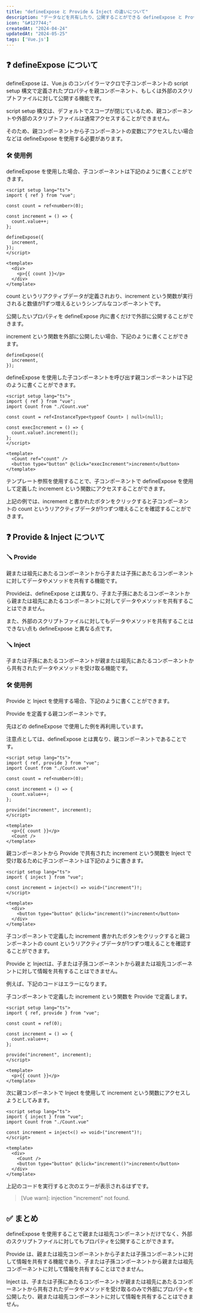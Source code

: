 ```yaml
---
title: "defineExpose と Provide & Inject の違いについて"
description: "データなどを共有したり、公開することができる defineExpose と Provide & Inject の違いについてまとめる。"
icon: "&#127744;"
createdAt: "2024-04-24"
updatedAt: "2024-05-25"
tags: ['Vue.js']
---
```


## &#x2753; defineExpose について

defineExpose は、Vue.js のコンパイラーマクロで子コンポーネントの script setup 構文で定義されたプロパティを親コンポーネント、もしくは外部のスクリプトファイルに対して公開する機能です。  

script setup 構文は、デフォルトでスコープが閉じているため、親コンポーネントや外部のスクリプトファイルは通常アクセスすることができません。  

そのため、親コンポーネントから子コンポーネントの変数にアクセスしたい場合などは defineExpose を使用する必要があります。  

### &#128736; 使用例

defineExpose を使用した場合、子コンポーネントは下記のように書くことができます。  

```vue
<script setup lang="ts">
import { ref } from "vue";

const count = ref<number>(0);

const increment = () => {
  count.value++;
};

defineExpose({
  increment,
});
</script>

<template>
  <div>
    <p>{{ count }}</p>
  </div>
</template>
```

count というリアクティブデータが定義されおり、increment という関数が実行されると数値が1ずつ増えるというシンプルなコンポーネントです。  

公開したいプロパティを defineExpose 内に書くだけで外部に公開することができます。

increment という関数を外部に公開したい場合、下記のように書くことができます。  

```
defineExpose({
  increment,
});
```

defineExpose を使用した子コンポーネントを呼び出す親コンポーネントは下記のように書くことができます。    

```vue
<script setup lang="ts">
import { ref } from "vue";
import Count from "./Count.vue"

const count = ref<InstanceType<typeof Count> | null>(null);

const execIncrement = () => {
  count.value?.increment();
};
</script>

<template>
  <Count ref="count" />
  <button type="button" @click="execIncrement">increment</button>
</template>
```

テンプレート参照を使用することで、子コンポーネントで defineExpose を使用して定義した increment という関数にアクセスすることができます。  

上記の例では、increment と書かれたボタンをクリックすると子コンポーネントの count というリアクティブデータが1つずつ増えることを確認することができます。

## &#x2753; Provide & Inject について

### &#129691;	Provide

親または祖先にあたるコンポーネントから子または子孫にあたるコンポーネントに対してデータやメソッドを共有する機能です。  

Provideは、defineExpose とは異なり、子また子孫にあたるコンポーネントから親または祖先にあたるコンポーネントに対してデータやメソッドを共有することはできません。  

また、外部のスクリプトファイルに対してもデータやメソッドを共有することはできない点も defineExpose と異なる点です。  

### &#129691;	Inject

子または子孫にあたるコンポーネントが親または祖先にあたるコンポーネントから共有されたデータやメソッドを受け取る機能です。  

### &#128736; 使用例

Provide と Inject を使用する場合、下記のように書くことができます。  

Provide を定義する親コンポーネントです。  

先ほどの defineExpose で使用した例を再利用しています。  

注意点としては、defineExpose とは異なり、親コンポーネントであることです。  

```vue
<script setup lang="ts">
import { ref, provide } from "vue";
import Count from "./Count.vue"

const count = ref<number>(0);

const increment = () => {
  count.value++;
};

provide("increment", increment);
</script>

<template>
  <p>{{ count }}</p>
  <Count />
</template>
```

親コンポーネントから Provide で共有された increment という関数を Inject で受け取るために子コンポーネントは下記のように書きます。  

```vue
<script setup lang="ts">
import { inject } from "vue";

const increment = inject<() => void>("increment")!;
</script>

<template>
  <div>
    <button type="button" @click="increment()">increment</button>
  </div>
</template>
```

子コンポーネントで定義した increment 書かれたボタンをクリックすると親コンポーネントの count というリアクティブデータが1つずつ増えることを確認することができます。  

Provide と Injectは、子または子孫コンポーネントから親または祖先コンポーネントに対して情報を共有することはできません。  

例えば、下記のコードはエラーになります。  

子コンポーネントで定義した increment という関数を Provide で定義します。  

```vue
<script setup lang="ts">
import { ref, provide } from "vue";

const count = ref(0);

const increment = () => {
  count.value++;
};

provide("increment", increment);
</script>

<template>
  <p>{{ count }}</p>
</template>
```

次に親コンポーネントで Inject を使用して increment という関数にアクセスしようとしてみます。  

```vue
<script setup lang="ts">
import { inject } from "vue";
import Count from "./Count.vue"

const increment = inject<() => void>("increment")!;
</script>

<template>
  <div>
    <Count />
    <button type="button" @click="increment()">increment</button>
  </div>
</template>
```

上記のコードを実行すると次のエラーが表示されるはずです。  

> [Vue warn]: injection "increment" not found. 

## &#x2705; まとめ

defineExpose を使用することで親または祖先コンポーネントだけでなく、外部のスクリプトファイルに対してもプロパティを公開することができます。  

Provide は、親または祖先コンポーネントから子または子孫コンポーネントに対して情報を共有する機能であり、子または子孫コンポーネントから親または祖先コンポーネントに対して情報を共有することはできません。  

Inject は、子または子孫にあたるコンポーネントが親または祖先にあたるコンポーネントから共有されたデータやメソッドを受け取るのみで外部にプロパティを公開したり、親または祖先コンポーネントに対して情報を共有することはできません。  
